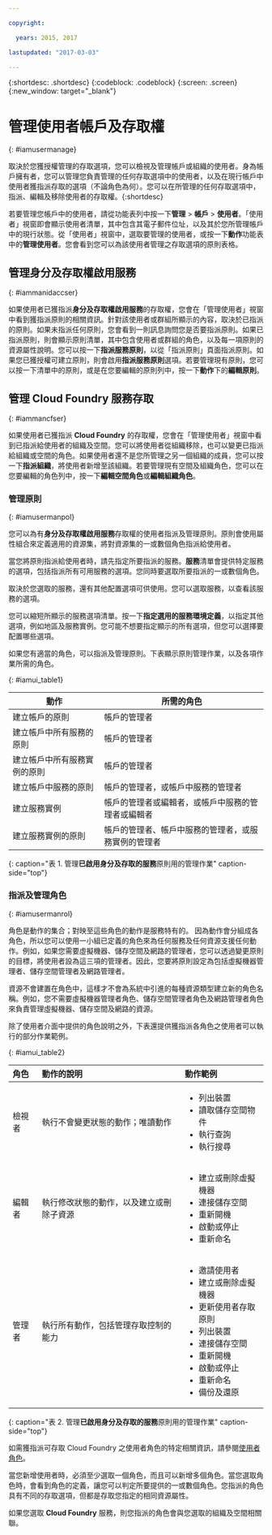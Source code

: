 ```yaml
---

copyright:

  years: 2015, 2017

lastupdated: "2017-03-03"

---
```


{:shortdesc: .shortdesc}
{:codeblock: .codeblock}
{:screen: .screen}
{:new_window: target="_blank"}

# 管理使用者帳戶及存取權
{: #iamusermanage}

取決於您獲授權管理的存取選項，您可以檢視及管理帳戶或組織的使用者。身為帳戶擁有者，您可以管理您負責管理的任何存取選項中的使用者，以及在現行帳戶中使用者獲指派存取的選項（不論角色為何）。您可以在所管理的任何存取選項中，指派、編輯及移除使用者的存取權。{:shortdesc}

若要管理您帳戶中的使用者，請從功能表列中按一下**管理** &gt; **帳戶** &gt; **使用者**。「使用者」視窗即會顯示使用者清單，其中包含其電子郵件位址，以及其於您所管理帳戶中的現行狀態。從「使用者」視窗中，選取要管理的使用者，或按一下**動作**功能表中的**管理使用者**。您會看到您可以為該使用者管理之存取選項的原則表格。

## 管理身分及存取權啟用服務
{: #iammanidaccser}

如果使用者已獲指派**身分及存取權啟用服務**的存取權，您會在「管理使用者」視窗中看到獲指派原則的相關資訊。針對該使用者或群組所顯示的內容，取決於已指派的原則。如果未指派任何原則，您會看到一則訊息詢問您是否要指派原則。如果已指派原則，則會顯示原則清單，其中包含使用者或群組的角色，以及每一項原則的資源屬性說明。您可以按一下**指派服務原則**，以從「指派原則」頁面指派原則。如果您已獲授權可建立原則，則會啟用**指派服務原則**選項。若要管理現有原則，您可以按一下清單中的原則，或是在您要編輯的原則列中，按一下**動作**下的**編輯原則**。

## 管理 Cloud Foundry 服務存取
{: #iammancfser}

如果使用者已獲指派 **Cloud Foundry** 的存取權，您會在「管理使用者」視窗中看到已指派給使用者的組織及空間。您可以將使用者從組織移除，也可以變更已指派給組織或空間的角色。如果使用者還不是您所管理之另一個組織的成員，您可以按一下**指派組織**，將使用者新增至該組織。若要管理現有空間及組織角色，您可以在您要編輯的角色列中，按一下**編輯空間角色**或**編輯組織角色**。

### 管理原則
{: #iamusermanpol}

您可以為有**身分及存取權啟用服務**存取權的使用者指派及管理原則。原則會使用屬性組合來定義適用的資源集，將對資源集的一或數個角色指派給使用者。

當您將原則指派給使用者時，請先指定所要指派的服務。**服務**清單會提供特定服務的選項，包括指派所有可用服務的選項。您同時要選取所要指派的一或數個角色。

取決於您選取的服務，還有其他配置選項可供使用。您可以選取服務，以查看該服務的選項。

您可以縮短所顯示的服務選項清單。按一下**指定選用的服務環境定義**，以指定其他選項，例如地區及服務實例。您可能不想要指定顯示的所有選項，但您可以選擇要配置哪些選項。

如果您有適當的角色，可以指派及管理原則。下表顯示原則管理作業，以及各項作業所需的角色。


{: #iamui_table1}

| 動作 | 所需的角色 |
|----------|---------|
| 建立帳戶的原則 | 帳戶的管理者 |
| 建立帳戶中所有服務的原則 | 帳戶的管理者 |
| 建立帳戶中所有服務實例的原則 | 帳戶的管理者 |
| 建立帳戶中服務的原則 | 帳戶的管理者，或帳戶中服務的管理者 |
| 建立服務實例 | 帳戶的管理者或編輯者，或帳戶中服務的管理者或編輯者 |
| 建立服務實例的原則 | 帳戶的管理者、帳戶中服務的管理者，或服務實例的管理者 |
{: caption="表 1. 管理**已啟用身分及存取的服務**原則用的管理作業" caption-side="top"}

### 指派及管理角色
{: #iamusermanrol}

角色是動作的集合；對映至這些角色的動作是服務特有的。
因為動作會分組成各角色，所以您可以使用一小組已定義的角色來為任何服務及任何資源支援任何動作。例如，如果您需要虛擬機器、儲存空間及網路的管理者，您可以透過變更原則的目標，將使用者設為這三項的管理者。因此，您要將原則設定為包括虛擬機器管理者、儲存空間管理者及網路管理者。

資源不會建置在角色中，這樣才不會為系統中引進的每種資源類型建立新的角色名稱。例如，您不需要虛擬機器管理者角色、儲存空間管理者角色及網路管理者角色來負責管理虛擬機器、儲存空間及網路的資源。

除了使用者介面中提供的角色說明之外，下表還提供獲指派各角色之使用者可以執行的部分作業範例。

{: #iamui_table2}

| 角色 | 動作的說明 | 動作範例|
|:-----------------|:-----------------|:-----------------|
| 檢視者 | 執行不會變更狀態的動作；唯讀動作 | <ul><li>列出裝置</li><li>讀取儲存空間物件</li><li>執行查詢</li><li>執行搜尋</li></ul>|
| 編輯者 | 執行修改狀態的動作，以及建立或刪除子資源 |<ul><li>建立或刪除虛擬機器</li><li>連接儲存空間</li><li>重新開機</li><li>啟動或停止</li><li>重新命名</li></ul> |
| 管理者 | 執行所有動作，包括管理存取控制的能力 |<ul><li>邀請使用者</li><li>建立或刪除虛擬機器</li><li>更新使用者存取原則</li><li>列出裝置</li><li>連接儲存空間</li><li>重新開機</li><li>啟動或停止</li><li>重新命名</li><li>備份及還原</li></ul>|
{: caption="表 2. 管理**已啟用身分及存取的服務**原則用的管理作業" caption-side="top"}

如需獲指派可存取 Cloud Foundry 之使用者角色的特定相關資訊，請參閱[使用者角色](/docs/admin/users_roles.html#userrolesinfo)。

當您新增使用者時，必須至少選取一個角色，而且可以新增多個角色。當您選取角色時，會看到角色的定義，讓您可以判定所要提供的一或數個角色。您指派的角色具有不同的存取選項，但都是存取您指定的相同資源屬性。

如果您選取 **Cloud Foundry** 服務，則您指派的角色會與您選取的組織及空間相關聯。
